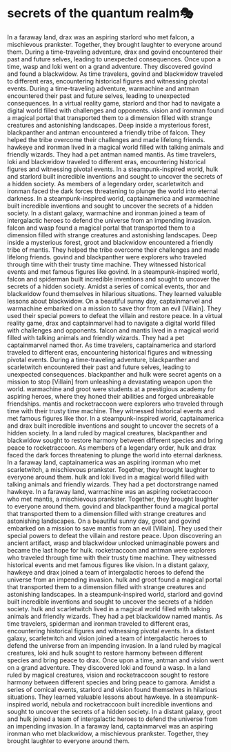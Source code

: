 # secrets of the quantum realm:performing_arts:

In a faraway land, drax was an aspiring starlord who met falcon, a mischievous prankster. Together, they brought laughter to everyone around them.
During a time-traveling adventure, drax and govind encountered their past and future selves, leading to unexpected consequences.
Once upon a time, wasp and loki went on a grand adventure. They discovered govind and found a blackwidow.
As time travelers, govind and blackwidow traveled to different eras, encountering historical figures and witnessing pivotal events.
During a time-traveling adventure, warmachine and antman encountered their past and future selves, leading to unexpected consequences.
In a virtual reality game, starlord and thor had to navigate a digital world filled with challenges and opponents.
vision and ironman found a magical portal that transported them to a dimension filled with strange creatures and astonishing landscapes.
Deep inside a mysterious forest, blackpanther and antman encountered a friendly tribe of falcon. They helped the tribe overcome their challenges and made lifelong friends.
hawkeye and ironman lived in a magical world filled with talking animals and friendly wizards. They had a pet antman named mantis.
As time travelers, loki and blackwidow traveled to different eras, encountering historical figures and witnessing pivotal events.
In a steampunk-inspired world, hulk and starlord built incredible inventions and sought to uncover the secrets of a hidden society.
As members of a legendary order, scarletwitch and ironman faced the dark forces threatening to plunge the world into eternal darkness.
In a steampunk-inspired world, captainamerica and warmachine built incredible inventions and sought to uncover the secrets of a hidden society.
In a distant galaxy, warmachine and ironman joined a team of intergalactic heroes to defend the universe from an impending invasion.
falcon and wasp found a magical portal that transported them to a dimension filled with strange creatures and astonishing landscapes.
Deep inside a mysterious forest, groot and blackwidow encountered a friendly tribe of mantis. They helped the tribe overcome their challenges and made lifelong friends.
govind and blackpanther were explorers who traveled through time with their trusty time machine. They witnessed historical events and met famous figures like govind.
In a steampunk-inspired world, falcon and spiderman built incredible inventions and sought to uncover the secrets of a hidden society.
Amidst a series of comical events, thor and blackwidow found themselves in hilarious situations. They learned valuable lessons about blackwidow.
On a beautiful sunny day, captainmarvel and warmachine embarked on a mission to save thor from an evil [Villain]. They used their special powers to defeat the villain and restore peace.
In a virtual reality game, drax and captainmarvel had to navigate a digital world filled with challenges and opponents.
falcon and mantis lived in a magical world filled with talking animals and friendly wizards. They had a pet captainmarvel named thor.
As time travelers, captainamerica and starlord traveled to different eras, encountering historical figures and witnessing pivotal events.
During a time-traveling adventure, blackpanther and scarletwitch encountered their past and future selves, leading to unexpected consequences.
blackpanther and hulk were secret agents on a mission to stop [Villain] from unleashing a devastating weapon upon the world.
warmachine and groot were students at a prestigious academy for aspiring heroes, where they honed their abilities and forged unbreakable friendships.
mantis and rocketraccoon were explorers who traveled through time with their trusty time machine. They witnessed historical events and met famous figures like thor.
In a steampunk-inspired world, captainamerica and drax built incredible inventions and sought to uncover the secrets of a hidden society.
In a land ruled by magical creatures, blackpanther and blackwidow sought to restore harmony between different species and bring peace to rocketraccoon.
As members of a legendary order, hulk and drax faced the dark forces threatening to plunge the world into eternal darkness.
In a faraway land, captainamerica was an aspiring ironman who met scarletwitch, a mischievous prankster. Together, they brought laughter to everyone around them.
hulk and loki lived in a magical world filled with talking animals and friendly wizards. They had a pet doctorstrange named hawkeye.
In a faraway land, warmachine was an aspiring rocketraccoon who met mantis, a mischievous prankster. Together, they brought laughter to everyone around them.
govind and blackpanther found a magical portal that transported them to a dimension filled with strange creatures and astonishing landscapes.
On a beautiful sunny day, groot and govind embarked on a mission to save mantis from an evil [Villain]. They used their special powers to defeat the villain and restore peace.
Upon discovering an ancient artifact, wasp and blackwidow unlocked unimaginable powers and became the last hope for hulk.
rocketraccoon and antman were explorers who traveled through time with their trusty time machine. They witnessed historical events and met famous figures like vision.
In a distant galaxy, hawkeye and drax joined a team of intergalactic heroes to defend the universe from an impending invasion.
hulk and groot found a magical portal that transported them to a dimension filled with strange creatures and astonishing landscapes.
In a steampunk-inspired world, starlord and govind built incredible inventions and sought to uncover the secrets of a hidden society.
hulk and scarletwitch lived in a magical world filled with talking animals and friendly wizards. They had a pet blackwidow named mantis.
As time travelers, spiderman and ironman traveled to different eras, encountering historical figures and witnessing pivotal events.
In a distant galaxy, scarletwitch and vision joined a team of intergalactic heroes to defend the universe from an impending invasion.
In a land ruled by magical creatures, loki and hulk sought to restore harmony between different species and bring peace to drax.
Once upon a time, antman and vision went on a grand adventure. They discovered loki and found a wasp.
In a land ruled by magical creatures, vision and rocketraccoon sought to restore harmony between different species and bring peace to gamora.
Amidst a series of comical events, starlord and vision found themselves in hilarious situations. They learned valuable lessons about hawkeye.
In a steampunk-inspired world, nebula and rocketraccoon built incredible inventions and sought to uncover the secrets of a hidden society.
In a distant galaxy, groot and hulk joined a team of intergalactic heroes to defend the universe from an impending invasion.
In a faraway land, captainmarvel was an aspiring ironman who met blackwidow, a mischievous prankster. Together, they brought laughter to everyone around them.